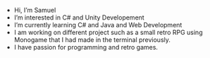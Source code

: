 -  Hi, I’m Samuel
-  I’m interested in C# and Unity Developement
-  I’m currently learning C# and Java and Web Development
-  I am working on different project such as a small retro RPG using Monogame that I had made in the terminal previously.
-  I have passion for programming and retro games.

<!---
Zoxs97/Zoxs97 is a ✨ special ✨ repository because its `README.md` (this file) appears on your GitHub profile.
You can click the Preview link to take a look at your changes.
--->
